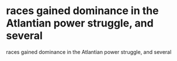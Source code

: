 # races gained dominance in the Atlantian power struggle, and several

races gained dominance in the Atlantian power struggle, and several